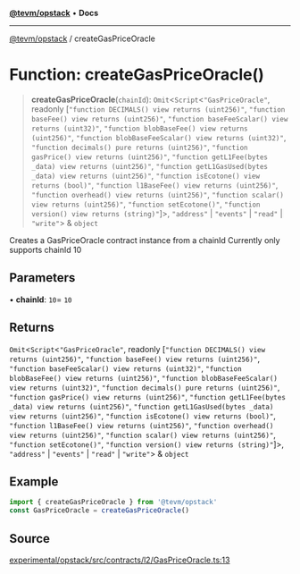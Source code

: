[**@tevm/opstack**](../README.md) • **Docs**

***

[@tevm/opstack](../globals.md) / createGasPriceOracle

# Function: createGasPriceOracle()

> **createGasPriceOracle**(`chainId`): `Omit`\<`Script`\<`"GasPriceOracle"`, readonly [`"function DECIMALS() view returns (uint256)"`, `"function baseFee() view returns (uint256)"`, `"function baseFeeScalar() view returns (uint32)"`, `"function blobBaseFee() view returns (uint256)"`, `"function blobBaseFeeScalar() view returns (uint32)"`, `"function decimals() pure returns (uint256)"`, `"function gasPrice() view returns (uint256)"`, `"function getL1Fee(bytes _data) view returns (uint256)"`, `"function getL1GasUsed(bytes _data) view returns (uint256)"`, `"function isEcotone() view returns (bool)"`, `"function l1BaseFee() view returns (uint256)"`, `"function overhead() view returns (uint256)"`, `"function scalar() view returns (uint256)"`, `"function setEcotone()"`, `"function version() view returns (string)"`]\>, `"address"` \| `"events"` \| `"read"` \| `"write"`\> & `object`

Creates a GasPriceOracle contract instance from a chainId
Currently only supports chainId 10

## Parameters

• **chainId**: `10`= `10`

## Returns

`Omit`\<`Script`\<`"GasPriceOracle"`, readonly [`"function DECIMALS() view returns (uint256)"`, `"function baseFee() view returns (uint256)"`, `"function baseFeeScalar() view returns (uint32)"`, `"function blobBaseFee() view returns (uint256)"`, `"function blobBaseFeeScalar() view returns (uint32)"`, `"function decimals() pure returns (uint256)"`, `"function gasPrice() view returns (uint256)"`, `"function getL1Fee(bytes _data) view returns (uint256)"`, `"function getL1GasUsed(bytes _data) view returns (uint256)"`, `"function isEcotone() view returns (bool)"`, `"function l1BaseFee() view returns (uint256)"`, `"function overhead() view returns (uint256)"`, `"function scalar() view returns (uint256)"`, `"function setEcotone()"`, `"function version() view returns (string)"`]\>, `"address"` \| `"events"` \| `"read"` \| `"write"`\> & `object`

## Example

```ts
import { createGasPriceOracle } from '@tevm/opstack'
const GasPriceOracle = createGasPriceOracle()
```

## Source

[experimental/opstack/src/contracts/l2/GasPriceOracle.ts:13](https://github.com/evmts/tevm-monorepo/blob/main/experimental/opstack/src/contracts/l2/GasPriceOracle.ts#L13)

